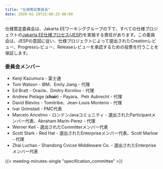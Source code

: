 ```yaml
---
title: "仕様策定委員会"
date: 2020-02-19T15:00:25-08:00
---
```


仕様策定委員会は、Jakarta EEワーキンググループの下で、すべての仕様プロジェクトの[Jakarta EE仕様プロセス(JESP)](/about/jesp/)を実施する責任があります。この委員会は、JESPの意図に従い、仕様プロジェクトによって提出されたCreationレビュー、Progressレビュー、Releaseレビューを承認するための投票を行うことを保証します。

<!--more-->

### 委員会メンバー

* Kenji Kazumura - 富士通
* Tom Watson - IBM、Emily Jiang - 代理
* Ed Bratt - Oracle、Dmitry Kornilov - 代理
* Andrew Pielage (**chair**) - Payara、Petr Aubrecht - 代理
* David Blevins - Tomitribe、Jean-Louis Monterio - 代理
* Ivar Grimstad - PMC代表
* Marcelo Ancelmo - ロンドンJavaコミュニティ - 選出されたParticipantメンバー代表、Abraham Marin-Perez - 代理
* Werner Keil - 選出されたCommitterメンバー代表
* Scott Stark - Red Hat - 選出されたEnterpriseメンバー代表、Scott Marlow - 代理
* Zhai Luchao - Shandong Cvicse Middleware Co. - 選出されたEnterpriseメンバー代表

{{< meeting-minutes-single "specification_committee" >}}
